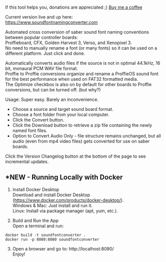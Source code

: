 <p>If this tool helps you, donations are appreciated ;) <a href="https://www.buymeacoffee.com/brianconner">Buy me a coffee</a></p>  


Current version live and up here:  
https://www.soundfontnamingconverter.com  

Automated cross conversion of saber sound font naming conventions between popular controller boards:  
Proffieboard, CFX, Golden Harvest 3, Verso, and Xenopixel 3.    
No need to manually rename a font (or many fonts) so it can be used on a different platform. Just click and done.  

Automatically converts audio files if the source is not in optimal 44.1kHz, 16 bit, monaural PCM WAV file format.  
Proffie to Proffie conversions organize and rename a ProffieOS sound font for the best performance when used on FAT32 formatted media.  
The Optimize checkbox is also on by default for other boards to Proffie conversions, but can be turned off. (but why?)  

Usage: Super easy. Barely an inconvenience.  

- Choose a source and target sound board format.  
- Choose a font folder from your local computer.  
- Click the Convert button.  
- Click the Download button to retrieve a zip file containing the newly named font files.
- Option to Convert Audio Only - file structure remains unchanged, but all audio (even from mp4 video files) gets converted for use on saber boards. 

Click the Version Changelog button at the bottom of the page to see incremental updates.

## *NEW - Running Locally with Docker

1. Install Docker Desktop  
Download and install Docker Desktop (https://www.docker.com/products/docker-desktop/).  
Windows & Mac: Just install and run it.  
Linux: Install via package manager (apt, yum, etc.).  

2. Build and Run the App  
Open a terminal and run:
```
docker build -t soundfontconverter .
docker run -p 8080:8080 soundfontconverter
```  
3. Open a browser and go to:
 http://localhost:8080/  
Enjoy!
